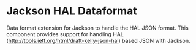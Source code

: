 # Jackson HAL Dataformat

Data format extension for Jackson to handle the HAL JSON format. This component provides
support for handling HAL (http://tools.ietf.org/html/draft-kelly-json-hal) based JSON with Jackson.
